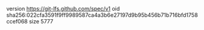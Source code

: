 version https://git-lfs.github.com/spec/v1
oid sha256:022cfa3591f9ff9989587ca4a3b6e27197d9b95b456b71b716bfd1758ccef068
size 5777
